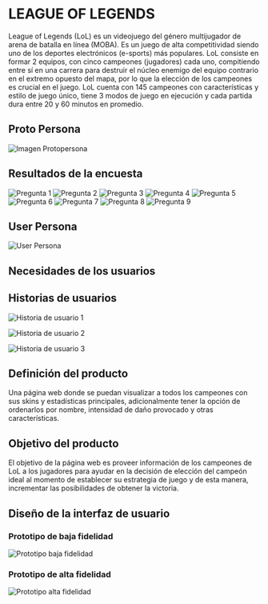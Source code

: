# LEAGUE OF LEGENDS
League of Legends (LoL) es un videojuego del género multijugador de arena de batalla en línea (MOBA). Es un juego de alta competitividad siendo uno de los deportes electrónicos (e-sports) más populares.
LoL consiste en formar 2 equipos, con cinco campeones (jugadores) cada uno, compitiendo entre sí en una carrera para destruir el núcleo enemigo del equipo contrario en el extremo opuesto del mapa, por lo que la elección de los campeones es crucial en el juego.
LoL cuenta con 145 campeones con características y estilo de juego único, tiene 3 modos de juego en ejecución y cada partida dura entre 20 y 60 minutos en promedio.

## Proto Persona
![Imagen Protopersona](https://github.com/JudSL/MEX-Data-Lovers-008/blob/master/img/Protopersona.png)

## Resultados de la encuesta
![Pregunta 1](https://github.com/JudSL/MEX-Data-Lovers-008/blob/master/img/1Edad.png)
![Pregunta 2](https://github.com/JudSL/MEX-Data-Lovers-008/blob/master/img/2Sexo.png)
![Pregunta 3](https://github.com/JudSL/MEX-Data-Lovers-008/blob/master/img/3Tiempo.png)
![Pregunta 4](https://github.com/JudSL/MEX-Data-Lovers-008/blob/master/img/4Diasporsemana.png)
![Pregunta 5](https://github.com/JudSL/MEX-Data-Lovers-008/blob/master/img/5Hrspordia.png)
![Pregunta 6](https://github.com/JudSL/MEX-Data-Lovers-008/blob/master/img/6Fuentedeinf.png)
![Pregunta 7](https://github.com/JudSL/MEX-Data-Lovers-008/blob/master/img/7Mododejuego.png)
![Pregunta 8](https://github.com/JudSL/MEX-Data-Lovers-008/blob/master/img/8Escogiendocampe%C3%B3n.png)
![Pregunta 9](https://github.com/JudSL/MEX-Data-Lovers-008/blob/master/img/9Nuevapagina.png)

## User Persona

![User Persona](https://github.com/JudSL/MEX-Data-Lovers-008/blob/master/img/UserPersona.png)

## Necesidades de los usuarios

## Historias de usuarios

![Historia de usuario 1](https://github.com/JudSL/MEX-Data-Lovers-008/blob/rama-Jud/img/Historiadeusuario1.png)

![Historia de usuario 2](https://github.com/JudSL/MEX-Data-Lovers-008/blob/rama-Jud/img/Historiadeusuario2.png)

![Historia de usuario 3](https://github.com/JudSL/MEX-Data-Lovers-008/blob/rama-Jud/img/Historiadeusuario3.png)

## Definición del producto

Una página web donde se puedan visualizar a todos los campeones con sus skins y estadísticas principales, adicionalmente tener la opción de ordenarlos por nombre, intensidad de daño provocado y otras características.

## Objetivo del producto

El objetivo de la página web es proveer información de los campeones de LoL a los jugadores para ayudar en la decisión de elección del campeón ideal al momento de establecer su estrategia de juego y de esta manera, incrementar las posibilidades de obtener la victoria.

## Diseño de la interfaz de usuario

### Prototipo de baja fidelidad

![Prototipo baja fidelidad](https://github.com/JudSL/MEX-Data-Lovers-008/blob/master/img/PrototipoBajaFidelidad.png)

### Prototipo de alta fidelidad

![Prototipo alta fidelidad](https://github.com/JudSL/MEX-Data-Lovers-008/blob/master/img/PrototipoAltaFidelidad.png)
